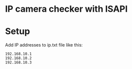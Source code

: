 # IP camera checker with ISAPI

# Setup
Add IP addresses to ip.txt file like this:
```
192.168.10.1
192.168.10.2
192.168.10.3
```
